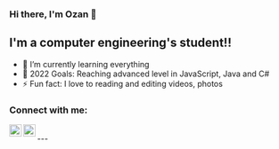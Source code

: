 ### Hi there, I'm Ozan 👋 

## I'm a computer engineering's student!!
- 🌱 I’m currently learning everything 
- 🥅 2022 Goals: Reaching advanced level in JavaScript, Java and C#
- ⚡ Fun fact: I love to reading and editing videos, photos

### Connect with me:

[<img align="left" alt="codeSTACKr | LinkedIn" width="22px" src="https://cdn.jsdelivr.net/npm/simple-icons@v3/icons/linkedin.svg" />][linkedin]
[<img align="left" alt="codeSTACKr | Instagram" width="22px" src="https://cdn.jsdelivr.net/npm/simple-icons@v3/icons/instagram.svg" />][instagram]

<br />
---

[instagram]: https://instagram.com/ozancicek0
[linkedin]: https://linkedin.com/in/ozancck
